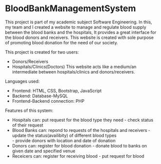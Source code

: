 # BloodBankManagementSystem
This project is part of my academic subject Software Engineering. In this, my team and I created a website to manage and regulate blood supply between the blood banks and the hospitals, It provides a great interface for the blood donors and receivers. This website is created with sole purpose of promoting blood donation for the need of our society.

This project is created for two users:
- Donors/Receivers
- Hospitals/Clinics(Doctors)
This website acts like a medium/an intermediate between hospitals/clinics and donors/receivers.

Languages used:
- Frontend: HTML, CSS, Bootstrap, JavaScript
- Backend: Database-MySQL
- Frontend-Backend connection: PHP

Features of this system:
- Hospitals can:
      put request for the blood type they need
      - check status of their request
- Blood Banks can:
      repond to requests of the hospitals and receivers
      - update the status(availibity) of different blood types\
      - provide donors with location and date of donation
- Donors can:
      register for blood donation
      - donate blood to banks on given date and specified venue
- Receicers can:
      register for receiving blood
      - put request for blood

 




